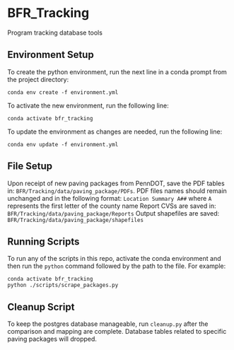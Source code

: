# BFR_Tracking

Program tracking database tools

## Environment Setup

To create the python environment, run the next line in a conda prompt from the project directory:

```
conda env create -f environment.yml
```

To activate the new environment, run the following line:

```
conda activate bfr_tracking
```

To update the environment as changes are needed, run the following line:

```
conda env update -f environment.yml
```
## File Setup

Upon receipt of new paving packages from PennDOT, save the PDF tables in: ` BFR/Tracking/data/paving_package/PDFs `. PDF files names should remain unchanged and in the following format: `Location Summary A##` where `A` represents the first letter of the county name
Report CVSs are saved in: ` BFR/Tracking/data/paving_package/Reports `
Output shapefiles are saved: ` BFR/Tracking/data/paving_package/shapefiles `

## Running Scripts

To run any of the scripts in this repo, activate the conda environment and then run the `python` command followed by the path to the file. For example:

```
conda activate bfr_tracking
python ./scripts/scrape_packages.py
```

## Cleanup Script

To keep the postgres database manageable, run `cleanup.py` after the comparison and mapping are complete. Database tables related to specific paving packages will dropped.